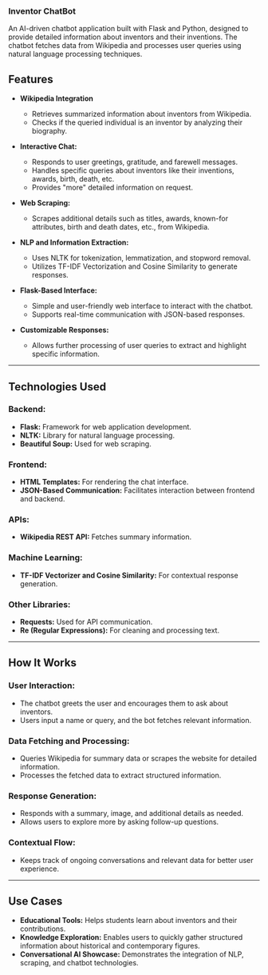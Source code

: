 ### **Inventor ChatBot**
An AI-driven chatbot application built with Flask and Python, designed to provide detailed information about inventors and their inventions.
The chatbot fetches data from Wikipedia and processes user queries using natural language processing techniques.

## Features

  - **Wikipedia Integration**
    - Retrieves summarized information about inventors from Wikipedia.
    - Checks if the queried individual is an inventor by analyzing their biography.

   - **Interactive Chat:**
     - Responds to user greetings, gratitude, and farewell messages.
     - Handles specific queries about inventors like their inventions, awards, birth, death, etc.
     - Provides "more" detailed information on request.

   - **Web Scraping:**
     - Scrapes additional details such as titles, awards, known-for attributes, birth and death dates, etc., from Wikipedia.

   - **NLP and Information Extraction:**
     - Uses NLTK for tokenization, lemmatization, and stopword removal.
     - Utilizes TF-IDF Vectorization and Cosine Similarity to generate responses.

   - **Flask-Based Interface:**
     - Simple and user-friendly web interface to interact with the chatbot.
     - Supports real-time communication with JSON-based responses.

   - **Customizable Responses:**
     - Allows further processing of user queries to extract and highlight specific information.
---

## Technologies Used

### Backend:
- **Flask:** Framework for web application development.
- **NLTK:** Library for natural language processing.
- **Beautiful Soup:** Used for web scraping.

### Frontend:
- **HTML Templates:** For rendering the chat interface.
- **JSON-Based Communication:** Facilitates interaction between frontend and backend.

### APIs:
- **Wikipedia REST API:** Fetches summary information.

### Machine Learning:
- **TF-IDF Vectorizer and Cosine Similarity:** For contextual response generation.

### Other Libraries:
- **Requests:** Used for API communication.
- **Re (Regular Expressions):** For cleaning and processing text.

---

## How It Works

### User Interaction:
- The chatbot greets the user and encourages them to ask about inventors.
- Users input a name or query, and the bot fetches relevant information.

### Data Fetching and Processing:
- Queries Wikipedia for summary data or scrapes the website for detailed information.
- Processes the fetched data to extract structured information.

### Response Generation:
- Responds with a summary, image, and additional details as needed.
- Allows users to explore more by asking follow-up questions.

### Contextual Flow:
- Keeps track of ongoing conversations and relevant data for better user experience.

---

## Use Cases
- **Educational Tools:** Helps students learn about inventors and their contributions.
- **Knowledge Exploration:** Enables users to quickly gather structured information about historical and contemporary figures.
- **Conversational AI Showcase:** Demonstrates the integration of NLP, scraping, and chatbot technologies.

